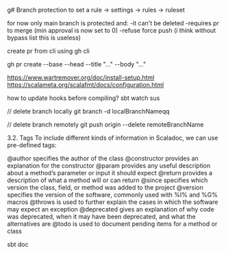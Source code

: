 g# Branch protection
to set a rule -> settings -> rules -> ruleset

for now only main branch is protected and:
-it can't be deleted
-requires pr to merge (min approval is now set to 0)
-refuse force push (i think without bypass list this is useless)

create pr from cli using gh cli

gh pr create --base <branch where to merge> --head <branch with modification to merge> --title "..." --body "..."

https://www.wartremover.org/doc/install-setup.html
https://scalameta.org/scalafmt/docs/configuration.html

how to update hooks before compiling? sbt watch sus

// delete branch locally
git branch -d localBranchNameqq

// delete branch remotely
git push origin --delete remoteBranchName


3.2. Tags
To include different kinds of information in Scaladoc, we can use pre-defined tags:

@author specifies the author of the class
@constructor provides an explanation for the constructor
@param provides any useful description about a method’s parameter or input it should expect
@return provides a description of what a method will or can return
@since specifies which version the class, field, or method was added to the project
@version specifies the version of the software, commonly used with %I% and %G% macros
@throws is used to further explain the cases in which the software may expect an exception
@deprecated gives an explanation of why code was deprecated, when it may have been deprecated, and what the alternatives are
@todo is used to document pending items for a method or class

sbt doc



